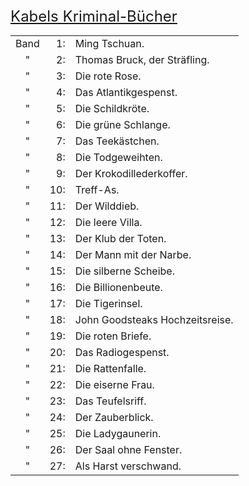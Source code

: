 <div style="font-size: x-large; text-decoration: underline;">Kabels Kriminal-Bücher</div>

<table style="vertical-align: top;">
<tr><td style="text-align: center;">Band</td><td style="text-align: right;"> 1:</td><td>Ming Tschuan.</td></tr>
<tr><td style="text-align: center;">  " </td><td style="text-align: right;"> 2:</td><td>Thomas Bruck, der Sträfling.</td></tr>
<tr><td style="text-align: center;">  " </td><td style="text-align: right;"> 3:</td><td>Die rote Rose.</td></tr>
<tr><td style="text-align: center;">  " </td><td style="text-align: right;"> 4:</td><td>Das Atlantikgespenst.</td></tr>
<tr><td style="text-align: center;">  " </td><td style="text-align: right;"> 5:</td><td>Die Schildkröte.</td></tr>
<tr><td style="text-align: center;">  " </td><td style="text-align: right;"> 6:</td><td>Die grüne Schlange.</td></tr>
<tr><td style="text-align: center;">  " </td><td style="text-align: right;"> 7:</td><td>Das Teekästchen.</td></tr>
<tr><td style="text-align: center;">  " </td><td style="text-align: right;"> 8:</td><td>Die Todgeweihten.</td></tr>
<tr><td style="text-align: center;">  " </td><td style="text-align: right;"> 9:</td><td>Der Krokodillederkoffer.</td></tr>
<tr><td style="text-align: center;">  " </td><td style="text-align: right;">10:</td><td>Treff-As.</td></tr>
<tr><td style="text-align: center;">  " </td><td style="text-align: right;">11:</td><td>Der Wilddieb.</td></tr>
<tr><td style="text-align: center;">  " </td><td style="text-align: right;">12:</td><td>Die leere Villa.</td></tr>
<tr><td style="text-align: center;">  " </td><td style="text-align: right;">13:</td><td>Der Klub der Toten.</td></tr>
<tr><td style="text-align: center;">  " </td><td style="text-align: right;">14:</td><td>Der Mann mit der Narbe.</td></tr>
<tr><td style="text-align: center;">  " </td><td style="text-align: right;">15:</td><td>Die silberne Scheibe.</td></tr>
<tr><td style="text-align: center;">  " </td><td style="text-align: right;">16:</td><td>Die Billionenbeute.</td></tr>
<tr><td style="text-align: center;">  " </td><td style="text-align: right;">17:</td><td>Die Tigerinsel.</td></tr>
<tr><td style="text-align: center;">  " </td><td style="text-align: right;">18:</td><td>John Goodsteaks Hochzeitsreise.</td></tr>
<tr><td style="text-align: center;">  " </td><td style="text-align: right;">19:</td><td>Die roten Briefe.</td></tr>
<tr><td style="text-align: center;">  " </td><td style="text-align: right;">20:</td><td>Das Radiogespenst.</td></tr>
<tr><td style="text-align: center;">  " </td><td style="text-align: right;">21:</td><td>Die Rattenfalle.</td></tr>
<tr><td style="text-align: center;">  " </td><td style="text-align: right;">22:</td><td>Die eiserne Frau.</td></tr>
<tr><td style="text-align: center;">  " </td><td style="text-align: right;">23:</td><td>Das Teufelsriff.</td></tr>
<tr><td style="text-align: center;">  " </td><td style="text-align: right;">24:</td><td>Der Zauberblick.</td></tr>
<tr><td style="text-align: center;">  " </td><td style="text-align: right;">25:</td><td>Die Ladygaunerin.</td></tr>
<tr><td style="text-align: center;">  " </td><td style="text-align: right;">26:</td><td>Der Saal ohne Fenster.</td></tr>
<tr><td style="text-align: center;">  " </td><td style="text-align: right;">27:</td><td>Als Harst verschwand.</td></tr>
</table>

